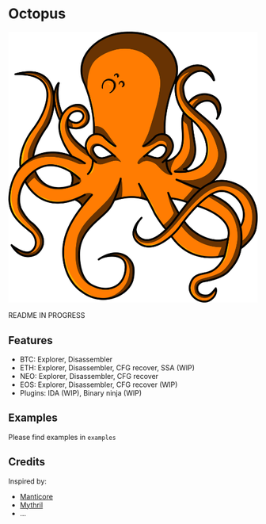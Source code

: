 # Octopus

![Logo](/images/logo.png)

README IN PROGRESS

## Features
* BTC: Explorer, Disassembler
* ETH: Explorer, Disassembler, CFG recover, SSA (WIP)
* NEO: Explorer, Disassembler, CFG recover
* EOS: Explorer, Disassembler, CFG recover (WIP)
* Plugins: IDA (WIP), Binary ninja (WIP)

## Examples

Please find examples in ```examples```

## Credits

Inspired by:
* [Manticore](https://github.com/trailofbits/manticore)
* [Mythril](https://github.com/ConsenSys/mythril)
* ...